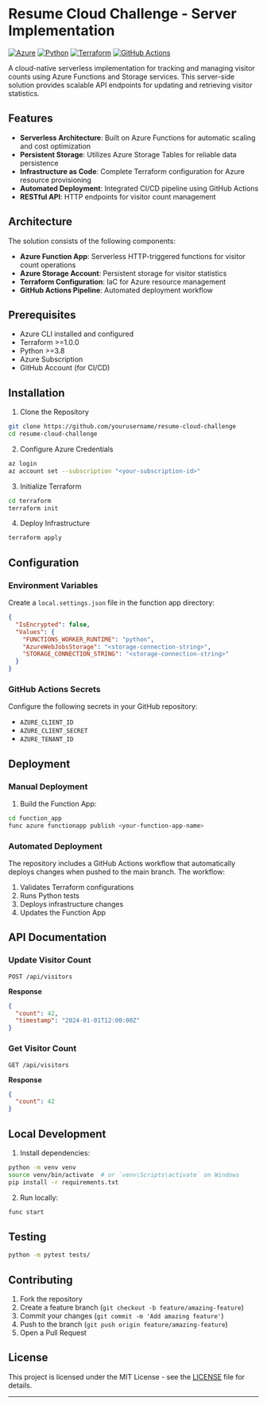 # Resume Cloud Challenge - Server Implementation

[![Azure](https://img.shields.io/badge/azure-%230072C6.svg?style=for-the-badge&logo=microsoftazure&logoColor=white)](https://azure.microsoft.com)
[![Python](https://img.shields.io/badge/python-3670A0?style=for-the-badge&logo=python&logoColor=ffdd54)](https://python.org)
[![Terraform](https://img.shields.io/badge/terraform-%235835CC.svg?style=for-the-badge&logo=terraform&logoColor=white)](https://terraform.io)
[![GitHub Actions](https://img.shields.io/badge/github%20actions-%232671E5.svg?style=for-the-badge&logo=githubactions&logoColor=white)](https://github.com/features/actions)

A cloud-native serverless implementation for tracking and managing visitor counts using Azure Functions and Storage services. This server-side solution provides scalable API endpoints for updating and retrieving visitor statistics.

## Features

- **Serverless Architecture**: Built on Azure Functions for automatic scaling and cost optimization
- **Persistent Storage**: Utilizes Azure Storage Tables for reliable data persistence
- **Infrastructure as Code**: Complete Terraform configuration for Azure resource provisioning
- **Automated Deployment**: Integrated CI/CD pipeline using GitHub Actions
- **RESTful API**: HTTP endpoints for visitor count management

## Architecture

The solution consists of the following components:

- **Azure Function App**: Serverless HTTP-triggered functions for visitor count operations
- **Azure Storage Account**: Persistent storage for visitor statistics
- **Terraform Configuration**: IaC for Azure resource management
- **GitHub Actions Pipeline**: Automated deployment workflow

## Prerequisites

- Azure CLI installed and configured
- Terraform >=1.0.0
- Python >=3.8
- Azure Subscription
- GitHub Account (for CI/CD)

## Installation

1. Clone the Repository
```bash
git clone https://github.com/yourusername/resume-cloud-challenge
cd resume-cloud-challenge
```

2. Configure Azure Credentials
```bash
az login
az account set --subscription "<your-subscription-id>"
```

3. Initialize Terraform
```bash
cd terraform
terraform init
```

4. Deploy Infrastructure
```bash
terraform apply
```

## Configuration

### Environment Variables

Create a `local.settings.json` file in the function app directory:

```json
{
  "IsEncrypted": false,
  "Values": {
    "FUNCTIONS_WORKER_RUNTIME": "python",
    "AzureWebJobsStorage": "<storage-connection-string>",
    "STORAGE_CONNECTION_STRING": "<storage-connection-string>"
  }
}
```

### GitHub Actions Secrets

Configure the following secrets in your GitHub repository:

- `AZURE_CLIENT_ID`
- `AZURE_CLIENT_SECRET`
- `AZURE_TENANT_ID`

## Deployment

### Manual Deployment

1. Build the Function App:
```bash
cd function_app
func azure functionapp publish <your-function-app-name>
```

### Automated Deployment

The repository includes a GitHub Actions workflow that automatically deploys changes when pushed to the main branch. The workflow:

1. Validates Terraform configurations
2. Runs Python tests
3. Deploys infrastructure changes
4. Updates the Function App

## API Documentation

### Update Visitor Count
```http
POST /api/visitors
```

**Response**
```json
{
  "count": 42,
  "timestamp": "2024-01-01T12:00:00Z"
}
```

### Get Visitor Count
```http
GET /api/visitors
```

**Response**
```json
{
  "count": 42
}
```

## Local Development

1. Install dependencies:
```bash
python -m venv venv
source venv/bin/activate  # or `venv\Scripts\activate` on Windows
pip install -r requirements.txt
```

2. Run locally:
```bash
func start
```

## Testing

```bash
python -m pytest tests/
```

## Contributing

1. Fork the repository
2. Create a feature branch (`git checkout -b feature/amazing-feature`)
3. Commit your changes (`git commit -m 'Add amazing feature'`)
4. Push to the branch (`git push origin feature/amazing-feature`)
5. Open a Pull Request

## License

This project is licensed under the MIT License - see the [LICENSE](LICENSE) file for details.

---
